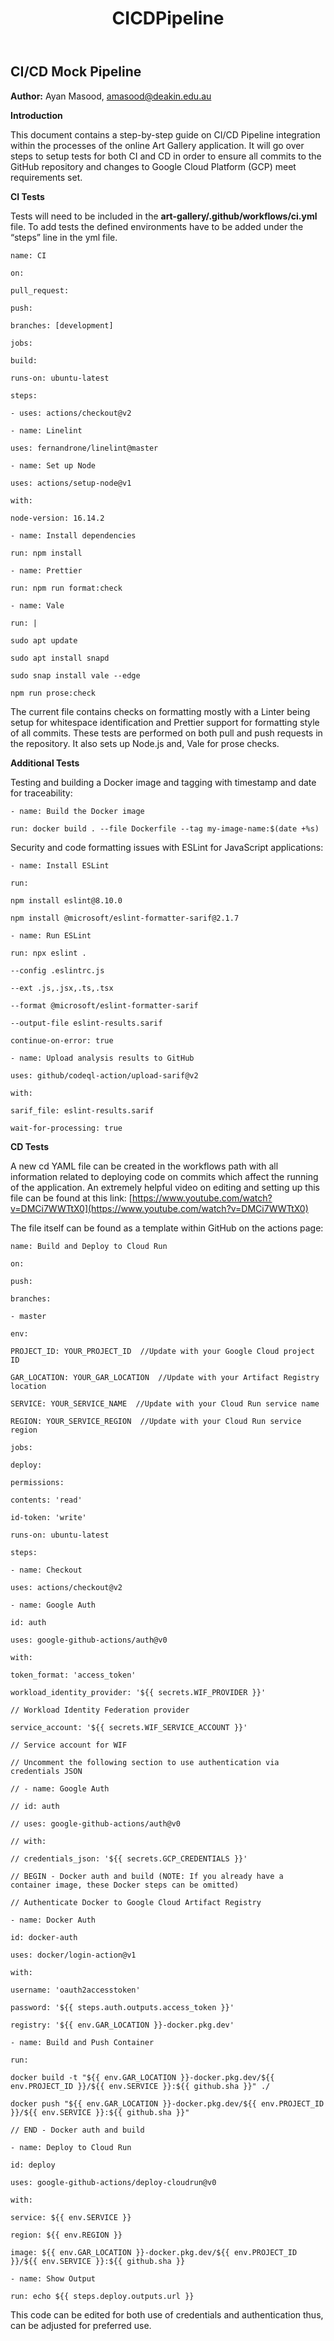 ﻿---
title: CICDPipeline
---


## CI/CD Mock Pipeline

**Author:** Ayan Masood, [amasood@deakin.edu.au](mailto:amasood@deakin.edu.au)

**Introduction**

This document contains a step-by-step guide on CI/CD Pipeline integration within the processes of
the online Art Gallery application. It will go over steps to setup tests for both CI and CD in order
to ensure all commits to the GitHub repository and changes to Google Cloud Platform (GCP) meet
requirements set.

**CI Tests**

Tests will need to be included in the **art-gallery/.github/workflows/ci.yml** file. To add tests
the defined environments have to be added under the “steps” line in the yml file.

`name: CI`

`on:`

`pull_request:`

`push:`

`branches: [development]`

`jobs:`

`build:`

`runs-on: ubuntu-latest`

`steps:`

`- uses: actions/checkout@v2`

`- name: Linelint`

`uses: fernandrone/linelint@master`

`- name: Set up Node`

`uses: actions/setup-node@v1`

`with:`

`node-version: 16.14.2`

`- name: Install dependencies`

`run: npm install`

`- name: Prettier`

`run: npm run format:check`

`- name: Vale`

`run: |`

`sudo apt update`

`sudo apt install snapd`

`sudo snap install vale --edge`

`npm run prose:check `

The current file contains checks on formatting mostly with a Linter being setup for whitespace
identification and Prettier support for formatting style of all commits. These tests are performed
on both pull and push requests in the repository. It also sets up Node.js and, Vale for prose
checks.

**Additional Tests**

Testing and building a Docker image and tagging with timestamp and date for traceability:

`- name: Build the Docker image`

`run: docker build . --file Dockerfile --tag my-image-name:$(date +%s)`

Security and code formatting issues with ESLint for JavaScript applications:

`- name: Install ESLint`

`run: `

`npm install eslint@8.10.0`

`npm install @microsoft/eslint-formatter-sarif@2.1.7`

`- name: Run ESLint`

`run: npx eslint .`

`--config .eslintrc.js`

`--ext .js,.jsx,.ts,.tsx`

`--format @microsoft/eslint-formatter-sarif`

`--output-file eslint-results.sarif`

`continue-on-error: true`

`- name: Upload analysis results to GitHub`

`uses: github/codeql-action/upload-sarif@v2`

`with:`

`sarif_file: eslint-results.sarif`

`wait-for-processing: true`

**CD Tests**

A new cd YAML file can be created in the workflows path with all information related to deploying
code on commits which affect the running of the application. An extremely helpful video on editing
and setting up this file can be found at this link:
[https://www.youtube.com/watch?v=DMCi7WWTtX0](https://www.youtube.com/watch?v=DMCi7WWTtX0)

The file itself can be found as a template within GitHub on the actions page:

`name: Build and Deploy to Cloud Run`

`on:`

`push:`

`branches:`

`- master`

`env:`

`PROJECT_ID: YOUR_PROJECT_ID  //Update with your Google Cloud project ID`

`GAR_LOCATION: YOUR_GAR_LOCATION  //Update with your Artifact Registry location`

`SERVICE: YOUR_SERVICE_NAME  //Update with your Cloud Run service name`

`REGION: YOUR_SERVICE_REGION  //Update with your Cloud Run service region`

`jobs:`

`deploy:`

`permissions:`

`contents: 'read'`

`id-token: 'write'`

`runs-on: ubuntu-latest`

`steps:`

`- name: Checkout`

`uses: actions/checkout@v2`

`- name: Google Auth`

`id: auth`

`uses: google-github-actions/auth@v0`

`with:`

`token_format: 'access_token'`

`workload_identity_provider: '${{ secrets.WIF_PROVIDER }}'`

`// Workload Identity Federation provider`

`service_account: '${{ secrets.WIF_SERVICE_ACCOUNT }}'`

`// Service account for WIF`

`// Uncomment the following section to use authentication via credentials JSON`

`// - name: Google Auth`

`// id: auth`

`// uses: google-github-actions/auth@v0`

`// with:`

`// credentials_json: '${{ secrets.GCP_CREDENTIALS }}'`

`// BEGIN - Docker auth and build (NOTE: If you already have a container image, these Docker steps can be omitted)`

`// Authenticate Docker to Google Cloud Artifact Registry`

`- name: Docker Auth`

`id: docker-auth`

`uses: docker/login-action@v1`

`with:`

`username: 'oauth2accesstoken'`

`password: '${{ steps.auth.outputs.access_token }}'`

`registry: '${{ env.GAR_LOCATION }}-docker.pkg.dev'`

`- name: Build and Push Container`

`run: `

`docker build -t "${{ env.GAR_LOCATION }}-docker.pkg.dev/${{ env.PROJECT_ID }}/${{ env.SERVICE }}:${{ github.sha }}" ./`

`docker push "${{ env.GAR_LOCATION }}-docker.pkg.dev/${{ env.PROJECT_ID }}/${{ env.SERVICE }}:${{ github.sha }}"`

`// END - Docker auth and build`

`- name: Deploy to Cloud Run`

`id: deploy`

`uses: google-github-actions/deploy-cloudrun@v0`

`with:`

`service: ${{ env.SERVICE }}`

`region: ${{ env.REGION }}`

`image: ${{ env.GAR_LOCATION }}-docker.pkg.dev/${{ env.PROJECT_ID }}/${{ env.SERVICE }}:${{ github.sha }}`

`- name: Show Output`

`run: echo ${{ steps.deploy.outputs.url }}`

This code can be edited for both use of credentials and authentication thus, can be adjusted for
preferred use.
